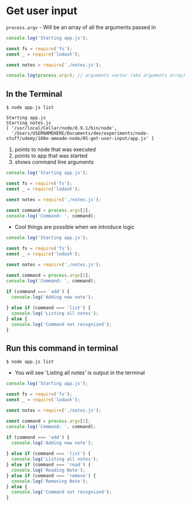 # Get user input
`process.argv` - Will be an array of all the arguments passed in


```js
console.log('Starting app.js');

const fs = require('fs');
const _ = require('lodash');

const notes = require('./notes.js');

console.log(process.argv); // arguments vector (aka arguments array)
```

## In the Terminal
`$ node app.js list`

```
Starting app.js
Starting notes.js
[ '/usr/local/Cellar/node/8.9.1/bin/node',
  '/Users/USERNAMEHERE/Documents/dev/experiments/node-stuff/udemy/100e-ameade-node/05-get-user-input/app.js' ]
```

1. points to node that was executed
2. points to app that was started
3. shows command line arguments

```js
console.log('Starting app.js');

const fs = require('fs');
const _ = require('lodash');

const notes = require('./notes.js');

const command = process.argv[2];
console.log('Command: ', command);
```

* Cool things are possible when we introduce logic

```js
console.log('Starting app.js');

const fs = require('fs');
const _ = require('lodash');

const notes = require('./notes.js');

const command = process.argv[2];
console.log('Command: ', command);

if (command === 'add') {
  console.log('Adding new note');
  
} else if (command === 'list') {
  console.log('Listing all notes');
} else {
  console.log('Command not recognized');
}
```

## Run this command in terminal
`$ node app.js list`

* You will see 'Listing all notes' is output in the terminal

```js
console.log('Starting app.js');

const fs = require('fs');
const _ = require('lodash');

const notes = require('./notes.js');

const command = process.argv[2];
console.log('Command: ', command);

if (command === 'add') {
  console.log('Adding new note');
  
} else if (command === 'list') {
  console.log('Listing all notes');
} else if (command === 'read') {
  console.log('Reading Note');
} else if (command === 'remove') {
  console.log('Removing Note');
} else {
  console.log('Command not recognized');
}
```

